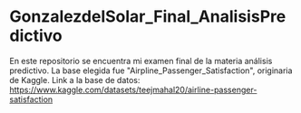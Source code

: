 # GonzalezdelSolar_Final_AnalisisPredictivo
En este repositorio se encuentra mi examen final de la materia análisis predictivo. La base elegida fue "Airpline_Passenger_Satisfaction", originaria de Kaggle. Link a la base de datos: https://www.kaggle.com/datasets/teejmahal20/airline-passenger-satisfaction
